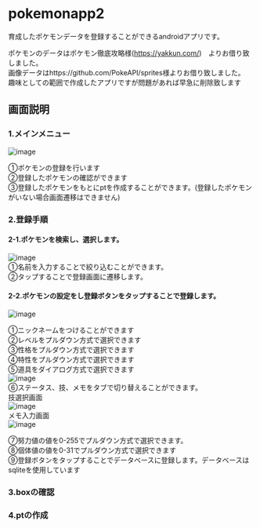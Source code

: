 # pokemonapp2
育成したポケモンデータを登録することができるandroidアプリです。  
  
ポケモンのデータはポケモン徹底攻略様(https://yakkun.com/)　よりお借り致しました。  
画像データはhttps://github.com/PokeAPI/sprites様よりお借り致しました。  
趣味としての範囲で作成したアプリですが問題があれば早急に削除致します  
  
## 画面説明
### 1.メインメニュー  
![image](https://user-images.githubusercontent.com/83626132/124224974-9ee38480-db41-11eb-98a6-fab32097740d.png)  
  
①ポケモンの登録を行います  
②登録したポケモンの確認ができます  
③登録したポケモンをもとにptを作成することができます。(登録したポケモンがいない場合画面遷移はできません)  
  
  
### 2.登録手順  
#### 2-1.ポケモンを検索し、選択します。  
![image](https://user-images.githubusercontent.com/83626132/124225672-d272de80-db42-11eb-8d86-c2456e230f83.png)  
①名前を入力することで絞り込むことができます。  
②タップすることで登録画面に遷移します。  
#### 2-2.ポケモンの設定をし登録ボタンをタップすることで登録します。  
![image](https://user-images.githubusercontent.com/83626132/124226880-bd974a80-db44-11eb-9ffe-44ece7caf52c.png)  
  
①ニックネームをつけることができます  
②レベルをプルダウン方式で選択できます  
③性格をプルダウン方式で選択できます  
④特性をプルダウン方式で選択できます  
⑤道具をダイアログ方式で選択できます  
![image](https://user-images.githubusercontent.com/83626132/124227154-2aaae000-db45-11eb-8614-b12b4b718c0e.png)  
⑥ステータス、技、メモをタブで切り替えることができます。  
技選択画面  
![image](https://user-images.githubusercontent.com/83626132/124227640-fc79d000-db45-11eb-8bf6-f0014a52576a.png)  
メモ入力画面  
![image](https://user-images.githubusercontent.com/83626132/124227754-203d1600-db46-11eb-9bf4-fa144bc4be6f.png)  

⑦努力値の値を0-255でプルダウン方式で選択できます。  
⑧個体値の値を0-31でプルダウン方式で選択できます  
⑨登録ボタンをタップすることでデータベースに登録します。データベースはsqliteを使用しています  
  
### 3.boxの確認
  
  
### 4.ptの作成






